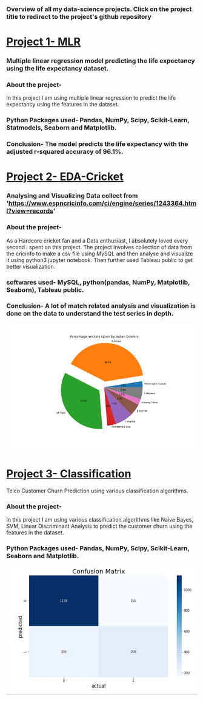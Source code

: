 ### Overview of all my data-science projects. Click on the project title to redirect to the project's github repository

# [Project 1- MLR](https://github.com/Chirag-Naik666/MLR)
### Multiple linear regression model predicting the life expectancy using the life expectancy dataset.
### About the project-
   In this project I am using multiple linear regression to predict the life expectancy using the features in the dataset. 
### Python Packages used- Pandas, NumPy, Scipy, Scikit-Learn, Statmodels, Seaborn and Matplotlib.
### Conclusion- The model predicts the life expectancy with the adjusted r-squared accuracy of 96.1%.

# [Project 2- EDA-Cricket](https://github.com/Chirag-Naik666/Cricket_EDA)
### Analysing and Visualizing Data collect from 'https://www.espncricinfo.com/ci/engine/series/1243364.html?view=records'
### About the project-
   As a Hardcore cricket fan and a Data enthusiast, I absolutely loved every second i spent on this project. The project involves collection of data from the cricinfo to make a csv file using MySQL and then analyse and visualize it using python3 jupyter notebook. Then further used Tableau public to get better visualization.
### softwares used- MySQL, python(pandas, NumPy, Matplotlib, Seaborn), Tableau public.
### Conclusion- A lot of match related analysis and visualization is done on the data to understand the test series in depth.
![Wicket percentage for India](wicketspercent.png)
 
 
# [Project 3- Classification](https://github.com/Chirag-Naik666/classification)
Telco Customer Churn Prediction using various classification algorithms.
### About the project-
   In this project I am using various classification algorithms like Naive Bayes, SVM, Linear Discriminant Analysis to predict the customer churn using the features in the dataset.
### Python Packages used- Pandas, NumPy, Scipy, Scikit-Learn, Seaborn and Matplotlib.
![Confusion Matrix](confusion_matrix.JPG)
